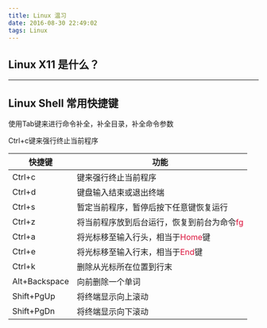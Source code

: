 ```yaml
---
title: Linux 温习
date: 2016-08-30 22:49:02
tags: Linux
---
```


## Linux X11 是什么？


***
## Linux Shell 常用快捷键

使用Tab键来进行命令补全，补全目录，补全命令参数

Ctrl+c键来强行终止当前程序




|快捷键  | 功能|
|--------|-----|
|Ctrl+c  |键来强行终止当前程序|
|Ctrl+d  |键盘输入结束或退出终端|
|Ctrl+s  |暂定当前程序，暂停后按下任意键恢复运行|
|Ctrl+z  |将当前程序放到后台运行，恢复到前台为命令<font color=Crimson size=3>fg</font>|
|Ctrl+a  |将光标移至输入行头，相当于<font color=Crimson size=3>Home</font>键|
|Ctrl+e  |将光标移至输入行末，相当于<font color=Crimson size=3>End</font>键|
|Ctrl+k  |删除从光标所在位置到行末|
|Alt+Backspace  |向前删除一个单词|
|Shift+PgUp  |将终端显示向上滚动|
|Shift+PgDn  |将终端显示向下滚动|